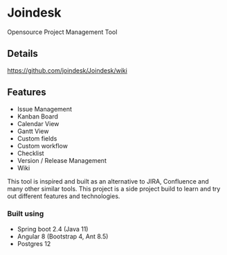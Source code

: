 # Joindesk
Opensource Project Management Tool

## Details
https://github.com/joindesk/Joindesk/wiki

## Features
* Issue Management
* Kanban Board
* Calendar View
* Gantt View
* Custom fields
* Custom workflow
* Checklist 
* Version / Release Management
* Wiki

This tool is inspired and built as an alternative to JIRA, Confluence and many other similar tools. 
This project is a side project build to learn and try out different features and technologies.

### Built using 
- Spring boot 2.4 (Java 11)
- Angular 8 (Bootstrap 4, Ant 8.5)
- Postgres 12
